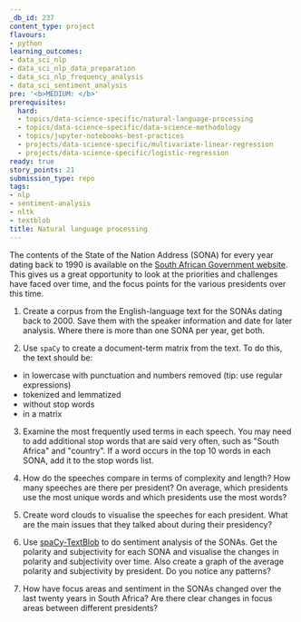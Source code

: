 ```yaml
---
_db_id: 237
content_type: project
flavours:
- python
learning_outcomes:
- data_sci_nlp
- data_sci_nlp_data_preparation
- data_sci_nlp_frequency_analysis
- data_sci_sentiment_analysis
pre: '<b>MEDIUM: </b>'
prerequisites:
  hard:
  - topics/data-science-specific/natural-language-processing
  - topics/data-science-specific/data-science-methodology
  - topics/jupyter-notebooks-best-practices
  - projects/data-science-specific/multivariate-linear-regression
  - projects/data-science-specific/logistic-regression
ready: true
story_points: 21
submission_type: repo
tags:
- nlp
- sentiment-analysis
- nltk
- textblob
title: Natural language processing
---
```


The contents of the State of the Nation Address (SONA) for every year dating back to 1990 is available on the [South African Government website](https://www.gov.za/state-nation-address). This gives us a great opportunity to look at the priorities and challenges have faced over time, and the focus points for the various presidents over this time.

1. Create a corpus from the English-language text for the SONAs dating back to 2000. Save them with the speaker information and date for later analysis. Where there is more than one SONA per year, get both.

2. Use `spaCy` to create a document-term matrix from the text. To do this, the text should be:  

  * in lowercase with punctuation and numbers removed (tip: use regular expressions)
  * tokenized and lemmatized
  * without stop words
  * in a matrix

3. Examine the most frequently used terms in each speech. You may need to add additional stop words that are said very often, such as "South Africa" and "country". If a word occurs in the top 10 words in each SONA, add it to the stop words list.

4. How do the speeches compare in terms of complexity and length? How many speeches are there per president? On average, which presidents use the most unique words and which presidents use the most words?

5. Create word clouds to visualise the speeches for each president. What are the main issues that they talked about during their presidency?

6. Use [spaCy-TextBlob](https://spacy.io/universe/project/spacy-textblob) to do sentiment analysis of the SONAs. Get the polarity and subjectivity for each SONA and visualise the changes in polarity and subjectivity over time. Also create a graph of the average polarity and subjectivity by president. Do you notice any patterns?

7. How have focus areas and sentiment in the SONAs changed over the last twenty years in South Africa? Are there clear changes in focus areas between different presidents?